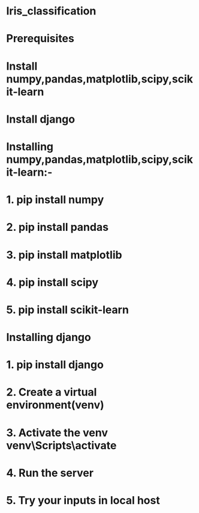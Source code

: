 # Iris_classification
# Prerequisites

# Install numpy,pandas,matplotlib,scipy,scikit-learn
# Install django 

# Installing numpy,pandas,matplotlib,scipy,scikit-learn:-
# 1. pip install numpy
# 2. pip install pandas
# 3. pip install matplotlib
# 4. pip install scipy
# 5. pip install scikit-learn

# Installing django
# 1. pip install django
# 2. Create a virtual environment(venv)     
# 3. Activate the venv    venv\Scripts\activate
# 4. Run the server
# 5. Try your inputs in local host
